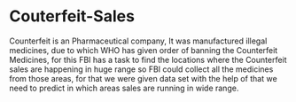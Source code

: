 # Couterfeit-Sales
Counterfeit is an Pharmaceutical company, It was manufactured illegal medicines, due to which WHO has given order of banning the  Counterfeit Medicines,  for this FBI has a task to find the locations where the Counterfeit sales are happening in huge range so FBI could collect all the medicines from those areas, for that we were given data set with the help of that we need to predict in which areas sales are running in wide range.
